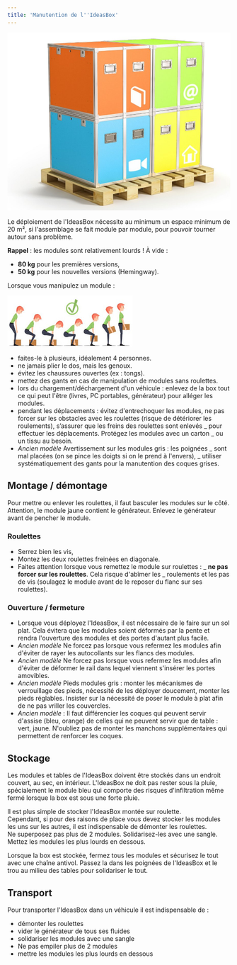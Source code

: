 ```yaml
---
title: 'Manutention de l''IdeasBox'
---
```


![](ideasbox_palette.png)

Le déploiement de l'IdeasBox nécessite au minimum un espace minimum de 20 m², si l'assemblage se fait module par module, pour pouvoir tourner autour sans problème.

**Rappel** : les modules sont relativement lourds ! À vide :

* **80 kg** pour les premières versions,
* **50 kg** pour les nouvelles versions \(Hemingway\).

Lorsque vous manipulez un module :

![](dos-lever.jpg)

* faites-le à plusieurs, idéalement 4 personnes.
* ne jamais plier le dos, mais les genoux.
* évitez les chaussures ouvertes \(ex : tongs\).
* mettez des gants en cas de manipulation de modules sans roulettes.
* lors du chargement/déchargement d'un véhicule : enlevez de la box tout ce qui peut l'être \(livres, PC portables, générateur\) pour alléger les modules.
* pendant les déplacements : évitez d'entrechoquer les modules, ne pas forcer sur les obstacles avec les roulettes \(risque de détériorer les roulements\), s’assurer que les freins des roulettes sont enlevés  _ pour effectuer les déplacements. Protégez les modules avec un carton  _ ou un tissu au besoin.
* _Ancien modèle_ Avertissement sur les modules gris : les poignées  _ sont mal placées \(on se pince les doigts si on le prend à l'envers\),  _ utiliser systématiquement des gants pour la manutention des coques grises.

## Montage / démontage

Pour mettre ou enlever les roulettes, il faut basculer les modules sur le côté. Attention, le module jaune contient le générateur. Enlevez le générateur avant de pencher le module.

### Roulettes

* Serrez bien les vis,
* Montez les deux roulettes freinées en diagonale.
* Faites attention lorsque vous remettez le module sur roulettes :  _ **ne pas forcer sur les roulettes**. Cela risque d'abîmer les  _ roulements et les pas de vis \(soulagez le module avant de le reposer du flanc sur ses roulettes\).

### Ouverture / fermeture

* Lorsque vous déployez l'IdeasBox, il est nécessaire de le faire sur un sol plat. Cela évitera que les modules soient déformés par la  pente et rendra l'ouverture des modules et des portes d'autant plus facile.
* _Ancien modèle_ Ne forcez pas lorsque vous refermez les modules afin d'éviter de rayer les autocollants sur les flancs des modules.
* _Ancien modèle_ Ne forcez pas lorsque vous refermez les modules afin d'éviter de déformer le rail dans lequel viennent s'insérer les  portes amovibles.
* _Ancien modèle_ Pieds modules gris : monter les mécanismes de verrouillage des pieds, nécessité de les déployer doucement, monter les pieds réglables. Insister sur la nécessité de poser le module à plat afin de ne pas vriller les couvercles.  
* _Ancien modèle_ : Il faut différencier les coques qui peuvent servir d'assise \(bleu, orange\) de celles qui ne peuvent servir que de  table : vert, jaune. N'oubliez pas de monter les manchons supplémentaires qui permettent de renforcer les coques.

## Stockage

Les modules et tables de l'IdeasBox doivent être stockés dans un endroit couvert, au sec, en intérieur. L'IdeasBox ne doit pas rester sous la pluie, spécialement le module bleu qui comporte des risques d'infiltration même fermé lorsque la box est sous une forte pluie.

Il est plus simple de stocker l'IdeasBox montée sur roulette.  
Cependant, si pour des raisons de place vous devez stocker les modules les uns sur les autres, il est indispensable de démonter les roulettes.  
Ne superposez pas plus de 2 modules. Solidarisez-les avec une sangle.  
Mettez les modules les plus lourds en dessous.

Lorsque la box est stockée, fermez tous les modules et sécurisez le tout avec une chaîne antivol. Passez la dans les poignées de l'IdeasBox et le trou au milieu des tables pour solidariser le tout.

## Transport

Pour transporter l'IdeasBox dans un véhicule il est indispensable de :

* démonter les roulettes
* vider le générateur de tous ses fluides
* solidariser les modules avec une sangle
* Ne pas empiler plus de 2 modules
* mettre les modules les plus lourds en dessous



